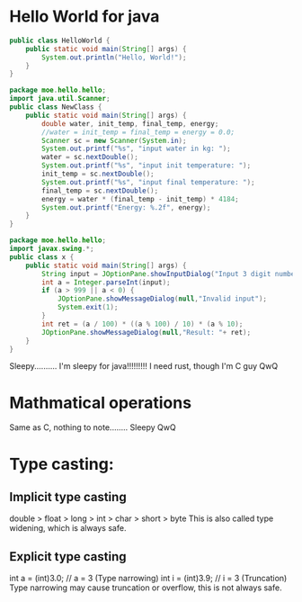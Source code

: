 # Hello World for java

```java
public class HelloWorld {
    public static void main(String[] args) {
        System.out.println("Hello, World!");
    }
}
```
```java
package moe.hello.hello;
import java.util.Scanner;
public class NewClass {
    public static void main(String[] args) {
        double water, init_temp, final_temp, energy;
        //water = init_temp = final_temp = energy = 0.0;
        Scanner sc = new Scanner(System.in);
        System.out.printf("%s", "input water in kg: ");
        water = sc.nextDouble();
        System.out.printf("%s", "input init temperature: ");
        init_temp = sc.nextDouble();
        System.out.printf("%s", "input final temperature: ");
        final_temp = sc.nextDouble();
        energy = water * (final_temp - init_temp) * 4184;
        System.out.printf("Energy: %.2f", energy);
    }
}

```
```java
package moe.hello.hello;
import javax.swing.*;
public class x {
    public static void main(String[] args) {
        String input = JOptionPane.showInputDialog("Input 3 digit number: ");
        int a = Integer.parseInt(input);
        if (a > 999 || a < 0) {
            JOptionPane.showMessageDialog(null,"Invalid input");
            System.exit(1);
        }
        int ret = (a / 100) * ((a % 100) / 10) * (a % 10);
        JOptionPane.showMessageDialog(null,"Result: "+ ret);
    }
}

```
Sleepy..........
I'm sleepy for java!!!!!!!!!
I need rust, though I'm C guy QwQ
# Mathmatical operations
Same as C, nothing to note........
Sleepy QwQ
# Type casting:
## Implicit type casting
double > float > long > int > char > short > byte
This is also called type widening, which is always safe.
## Explicit type casting
int a = (int)3.0; // a = 3 (Type narrowing)
int i = (int)3.9; // i = 3 (Truncation)
Type narrowing may cause truncation or overflow, this is not always safe.